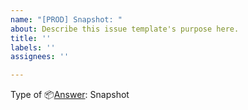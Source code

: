 ```yaml
---
name: "[PROD] Snapshot: "
about: Describe this issue template's purpose here.
title: ''
labels: ''
assignees: ''

---
```


Type of 📦[Answer](https://theiofoundation.stoplight.io/docs/projectlockdown/API/Reference/Project-Lockdown.v1.json/components/schemas/Answer): Snapshot
